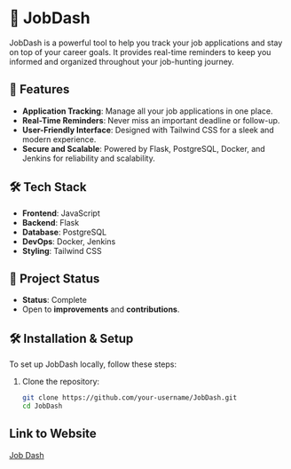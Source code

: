 # 🚀 JobDash

JobDash is a powerful tool to help you track your job applications and stay on top of your career goals. It provides real-time reminders to keep you informed and organized throughout your job-hunting journey.

## 🌟 Features
- **Application Tracking**: Manage all your job applications in one place.
- **Real-Time Reminders**: Never miss an important deadline or follow-up.
- **User-Friendly Interface**: Designed with Tailwind CSS for a sleek and modern experience.
- **Secure and Scalable**: Powered by Flask, PostgreSQL, Docker, and Jenkins for reliability and scalability.

## 🛠 Tech Stack
- **Frontend**: JavaScript
- **Backend**: Flask
- **Database**: PostgreSQL
- **DevOps**: Docker, Jenkins
- **Styling**: Tailwind CSS

## 🚧 Project Status
- **Status**: Complete  
- Open to **improvements** and **contributions**.

## 🛠 Installation & Setup
To set up JobDash locally, follow these steps:

1. Clone the repository:
   ```bash
   git clone https://github.com/your-username/JobDash.git
   cd JobDash

## Link to Website
[Job Dash](https://jobdash-8qut.onrender.com/)
